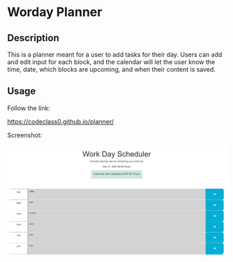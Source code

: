 # Worday Planner
## Description
This is a planner meant for a user to add tasks for their day. Users can add and edit input for each block, and the calendar will let the user know the time, date, which blocks are upcoming, and when their content is saved.

## Usage
Follow the link:

https://codeclass0.github.io/planner/

Screenshot: 

![screenshot of application](./assets/images/screenshot.jpg)